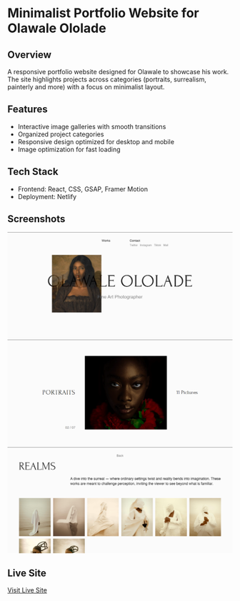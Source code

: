 # Minimalist Portfolio Website for Olawale Ololade

## Overview

A responsive portfolio website designed for Olawale to showcase his work. The site highlights projects across categories (portraits, surrealism, painterly and more) with a focus on minimalist layout.

## Features

- Interactive image galleries with smooth transitions
- Organized project categories
- Responsive design optimized for desktop and mobile
- Image optimization for fast loading

## Tech Stack

- Frontend: React, CSS, GSAP, Framer Motion
- Deployment: Netlify

## Screenshots

![Hero Section Screenshot](./public/assets/screenshots/olawale1.png)
![Work Section Screenshot](./public/assets/screenshots/olawale2.png)
![Gallery Page Screenshot](./public/assets/screenshots/olawale3.png)

## Live Site

[Visit Live Site](https://olawale-ololade.netlify.app)

